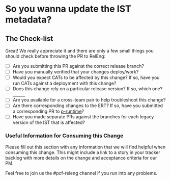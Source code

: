 # So you wanna update the IST metadata?

## The Check-list

Great! We really appreciate it and there are only a few small things
you should check before throwing the PR to RelEng:

- [ ] Are you submitting this PR against the correct release branch?
- [ ] Have you manually verified that your changes deploy/work?
- [ ] Would you expect CATs to be affected by this change? If so, have you run CATs against a deployment with this change?
- [ ] Does this change rely on a particular release version? If so, which one? ______
- [ ] Are you available for a cross-team pair to help troubleshoot this change?
- [ ] Are there corresponding changes to the ERT? If so, have you submitted a corresponding PR to [p-runtime](https://github.com/pivotal-cf/p-runtime)?
- [ ] Have you made separate PRs against the branches for each legacy version of the IST that is affected?

### Useful Information for Consuming this Change

Please fill out this section with any information that we will find helpful
when consuming this change. This might include a link to a story in your
tracker backlog with more details on the change and acceptance criteria for our PM.

Feel free to join us the #pcf-releng channel if you run into any problems.
